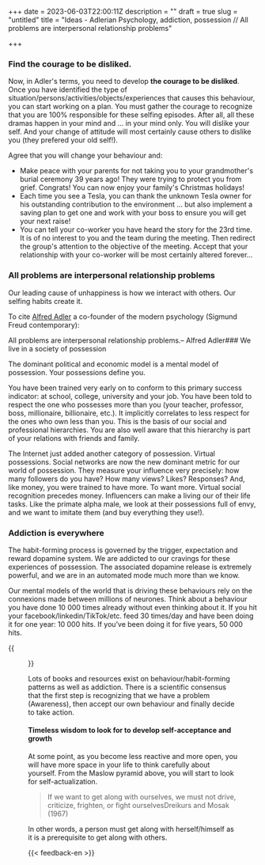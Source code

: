 +++
date = 2023-06-03T22:00:11Z
description = ""
draft = true
slug = "untitled"
title = "Ideas - Adlerian Psychology, addiction, possession // All problems are interpersonal relationship problems"

+++


### Find the courage to be disliked.

Now, in Adler's terms, you need to develop **the courage to be disliked**. Once you have identified the type of situation/persons/activities/objects/experiences that causes this behaviour, you can start working on a plan. You must gather the courage to recognize that you are 100% responsible for these selfing episodes. After all, all these dramas happen in your mind and … in your mind only. You will dislike your self. And your change of attitude will most certainly cause others to dislike you (they prefered your old self!).

Agree that you will change your behaviour and:

* Make peace with your parents for not taking you to your grandmother's burial ceremony 39 years ago! They were trying to protect you from grief. Congrats! You can now enjoy your family's Christmas holidays!
* Each time you see a Tesla, you can thank the unknown Tesla owner for his outstanding contribution to the environment … but also implement a saving plan to get one and work with your boss to ensure you will get your next raise!
* You can tell your co-worker you have heard the story for the 23rd time. It is of no interest to you and the team during the meeting. Then redirect the group's attention to the objective of the meeting. Accept that your relationship with your co-worker will be most certainly altered forever…

### All problems are interpersonal relationship problems

Our leading cause of unhappiness is how we interact with others. Our selfing habits create it.

To cite [Alfred Adler](https://en.wikipedia.org/wiki/Alfred_Adler) a co-founder of the modern psychology (Sigmund Freud contemporary):

All problems are interpersonal relationship problems.– Alfred Adler### We live in a society of possession

The dominant political and economic model is a mental model of possession. Your possessions define you.

You have been trained very early on to conform to this primary success indicator: at school, college, university and your job. You have been told to respect the one who possesses more than you (your teacher, professor, boss, millionaire, billionaire, etc.). It implicitly correlates to less respect for the ones who own less than you. This is the basis of our social and professional hierarchies. You are also well aware that this hierarchy is part of your relations with friends and family.

The Internet just added another category of possession. Virtual possessions. Social networks are now the new dominant metric for our world of possession. They measure your influence very precisely: how many followers do you have? How many views? Likes? Responses? And, like money, you were trained to have more. To want more. Virtual social recognition precedes money. Influencers can make a living our of their life tasks. Like the primate alpha male, we look at their possessions full of envy, and we want to imitate them (and buy everything they use!).

### Addiction is everywhere

The habit-forming process is governed by the trigger, expectation and reward dopamine system. We are addicted to our cravings for these experiences of possession. The associated dopamine release is extremely powerful, and we are in an automated mode much more than we know.

Our mental models of the world that is driving these behaviours rely on the connexions made between millions of neurones. Think about a behaviour you have done 10 000 times already without even thinking about it. If you hit your facebook/linkedin/TikTok/etc. feed 30 times/day and have been doing it for one year: 10 000 hits. If you’ve been doing it for five years, 50 000 hits.

{{<figure src="/images/max/800/1-2_rhntyxn0m4feosirawyq-2x.jpg" >}}

Lots of books and resources exist on behaviour/habit-forming patterns as well as addiction. There is a scientific consensus that the first step is recognizing that we have a problem (Awareness), then accept our own behaviour and finally decide to take action.

#### Timeless wisdom to look for to develop self-acceptance and growth

At some point, as you become less reactive and more open, you will have more space in your life to think carefully about yourself. From the Maslow pyramid above, you will start to look for self-actualization.

> If we want to get along with ourselves, we must not drive, criticize, frighten, or fight ourselvesDreikurs and Mosak (1967)

In other words, a person must get along with herself/himself as it is a prerequisite to get along with others.

{{< feedback-en >}}
